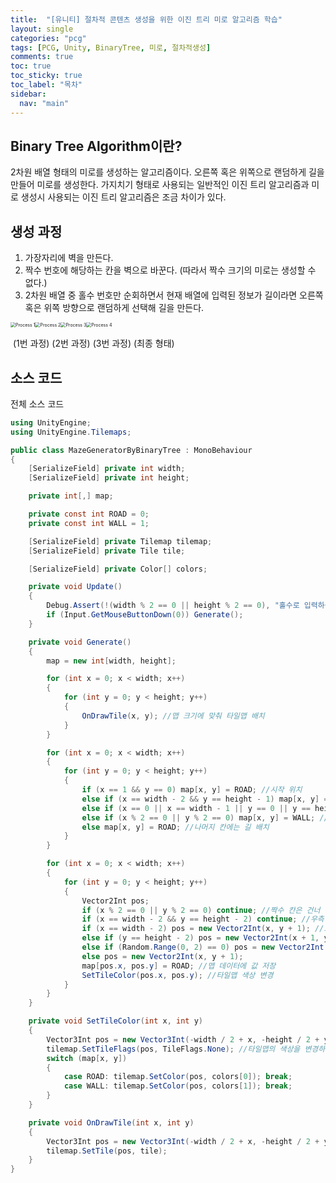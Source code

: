 ```yaml
---
title:  "[유니티] 절차적 콘텐츠 생성을 위한 이진 트리 미로 알고리즘 학습"
layout: single
categories: "pcg"
tags: [PCG, Unity, BinaryTree, 미로, 절차적생성]
comments: true
toc: true
toc_sticky: true
toc_label: "목차"
sidebar:
  nav: "main"
---
```


## Binary Tree Algorithm이란?

2차원 배열 형태의 미로를 생성하는 알고리즘이다. 오른쪽 혹은 위쪽으로 랜덤하게 길을 만들어 미로를 생성한다. 가지치기 형태로 사용되는 일반적인 이진 트리 알고리즘과 미로 생성시 사용되는 이진 트리 알고리즘은 조금 차이가 있다.

 

## 생성 과정

1. 가장자리에 벽을 만든다.
2. 짝수 번호에 해당하는 칸을 벽으로 바꾼다. (따라서 짝수 크기의 미로는 생성할 수 없다.)
3. 2차원 배열 중 홀수 번호만 순회하면서 현재 배열에 입력된 정보가 길이라면 오른쪽 혹은 위쪽 방향으로 랜덤하게 선택해 길을 만든다.



<img src="2021-06-01-BinaryTree/Process 1.PNG" alt="Process 1" style="zoom:50%;" /><img src="2021-06-01-BinaryTree/Process 2.PNG" alt="Process 2" style="zoom:50%;" /><img src="2021-06-01-BinaryTree/Process 3.PNG" alt="Process 3" style="zoom:50%;" /><img src="2021-06-01-BinaryTree/Process 4.PNG" alt="Process 4" style="zoom:50%;" />

​					 (1번 과정) 											  (2번 과정) 											(3번 과정)	 										(최종 형태)



## 소스 코드



전체 소스 코드

```c#
using UnityEngine;
using UnityEngine.Tilemaps;

public class MazeGeneratorByBinaryTree : MonoBehaviour
{
    [SerializeField] private int width;
    [SerializeField] private int height;

    private int[,] map;

    private const int ROAD = 0;
    private const int WALL = 1;

    [SerializeField] private Tilemap tilemap;
    [SerializeField] private Tile tile;

    [SerializeField] private Color[] colors;

    private void Update()
    {
        Debug.Assert(!(width % 2 == 0 || height % 2 == 0), "홀수로 입력하십시오.");
        if (Input.GetMouseButtonDown(0)) Generate();
    }

    private void Generate()
    {
        map = new int[width, height];

        for (int x = 0; x < width; x++)
        {
            for (int y = 0; y < height; y++)
            {
                OnDrawTile(x, y); //맵 크기에 맞춰 타일맵 배치
            }
        }

        for (int x = 0; x < width; x++)
        {
            for (int y = 0; y < height; y++)
            {
                if (x == 1 && y == 0) map[x, y] = ROAD; //시작 위치
                else if (x == width - 2 && y == height - 1) map[x, y] = ROAD; //출구 위치
                else if (x == 0 || x == width - 1 || y == 0 || y == height - 1) map[x, y] = WALL; //가장자리 벽으로 채움
                else if (x % 2 == 0 || y % 2 == 0) map[x, y] = WALL; //짝수 칸 벽으로 채움
                else map[x, y] = ROAD; //나머지 칸에는 길 배치
            }
        }

        for (int x = 0; x < width; x++)
        {
            for (int y = 0; y < height; y++)
            {
                Vector2Int pos;
                if (x % 2 == 0 || y % 2 == 0) continue; //짝수 칸은 건너 뜀
                if (x == width - 2 && y == height - 2) continue; //우측 상단 모서리에 닿으면 길을 생성하지 않음
                if (x == width - 2) pos = new Vector2Int(x, y + 1); //오른쪽 끝에 닿으면 길 생성 방향을 위로 설정
                else if (y == height - 2) pos = new Vector2Int(x + 1, y); //위쪽 끝에 닿으면 길 생성 방향을 오른쪽으로 설정
                else if (Random.Range(0, 2) == 0) pos = new Vector2Int(x + 1, y); //랜덤으로 방향 지정 (위쪽, 오른쪽)
                else pos = new Vector2Int(x, y + 1);
                map[pos.x, pos.y] = ROAD; //맵 데이터에 값 저장
                SetTileColor(pos.x, pos.y); //타일맵 색상 변경
            }
        }
    }

    private void SetTileColor(int x, int y)
    {
        Vector3Int pos = new Vector3Int(-width / 2 + x, -height / 2 + y, 0); //생성 위치를 화면 중앙으로 설정
        tilemap.SetTileFlags(pos, TileFlags.None); //타일맵의 색상을 변경하기 위해 TileFlags값을 None으로 변경
        switch (map[x, y])
        {
            case ROAD: tilemap.SetColor(pos, colors[0]); break;
            case WALL: tilemap.SetColor(pos, colors[1]); break;
        }
    }

    private void OnDrawTile(int x, int y)
    {
        Vector3Int pos = new Vector3Int(-width / 2 + x, -height / 2 + y, 0);
        tilemap.SetTile(pos, tile);
    }
}
```
